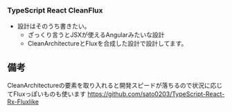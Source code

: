 ### TypeScript React CleanFlux

- 設計はそのうち書きたい。
  - ざっくり言うとJSXが使えるAngularみたいな設計
  - CleanArchitectureとFluxを合成した設計で設計してます。

## 備考
CleanArchitectureの要素を取り入れると開発スピードが落ちるので状況に応じてFluxっぽいものも使います
https://github.com/sato0203/TypeScript-React-Rx-Fluxlike